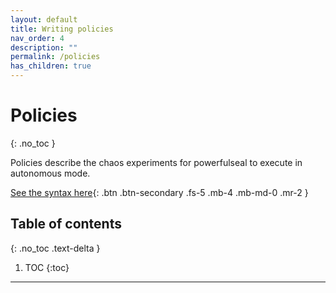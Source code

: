 ```yaml
---
layout: default
title: Writing policies
nav_order: 4
description: ""
permalink: /policies
has_children: true
---
```


# Policies
{: .no_toc }

Policies describe the chaos experiments for powerfulseal to execute in autonomous mode.

[See the syntax here](./schema){: .btn .btn-secondary .fs-5 .mb-4 .mb-md-0 .mr-2 }

## Table of contents
{: .no_toc .text-delta }

1. TOC
{:toc}

---
